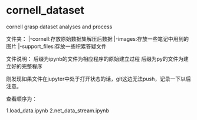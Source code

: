 # cornell_dataset
cornell grasp dataset analyses and process


文件夹：
|-cornell:存放原始数据集解压后数据
|-images:存放一些笔记中用到的图片
|-support_files:存放一些积累答疑文件


文件说明：
后缀为ipynb的文件为相应程序的原始建立过程
后缀为py的文件为建立好的完整程序


刚发现如果文件在jupyter中处于打开状态的话，git这边无法push，记录一下以后注意。

查看顺序为：

1.load_data.ipynb
2.net_data_stream.ipynb
